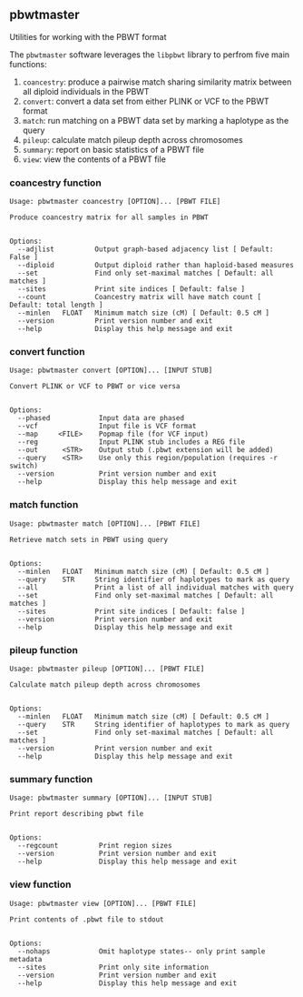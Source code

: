 ## pbwtmaster

Utilities for working with the PBWT format

The `pbwtmaster` software leverages the `libpbwt` library to perfrom five main functions:

1. `coancestry`: produce a pairwise match sharing similarity matrix between all diploid individuals in the PBWT
2. `convert`: convert a data set from either PLINK or VCF to the PBWT format
3. `match`: run matching on a PBWT data set by marking a haplotype as the query
4. `pileup`: calculate match pileup depth across chromosomes
5. `summary`: report on basic statistics of a PBWT file
6. `view`: view the contents of a PBWT file

### coancestry function

```
Usage: pbwtmaster coancestry [OPTION]... [PBWT FILE]

Produce coancestry matrix for all samples in PBWT


Options:
  --adjlist          Output graph-based adjacency list [ Default: False ]
  --diploid          Output diploid rather than haploid-based measures
  --set              Find only set-maximal matches [ Default: all matches ]
  --sites            Print site indices [ Default: false ]
  --count            Coancestry matrix will have match count [ Default: total length ]
  --minlen   FLOAT   Minimum match size (cM) [ Default: 0.5 cM ]
  --version          Print version number and exit
  --help             Display this help message and exit
```

### convert function

```
Usage: pbwtmaster convert [OPTION]... [INPUT STUB]

Convert PLINK or VCF to PBWT or vice versa


Options:
  --phased            Input data are phased
  --vcf               Input file is VCF format
  --map     <FILE>    Popmap file (for VCF input)
  --reg               Input PLINK stub includes a REG file
  --out      <STR>    Output stub (.pbwt extension will be added)
  --query    <STR>    Use only this region/population (requires -r switch)
  --version           Print version number and exit
  --help              Display this help message and exit
```

### match function
```
Usage: pbwtmaster match [OPTION]... [PBWT FILE]

Retrieve match sets in PBWT using query


Options:
  --minlen   FLOAT   Minimum match size (cM) [ Default: 0.5 cM ]
  --query    STR     String identifier of haplotypes to mark as query
  --all              Print a list of all individual matches with query
  --set              Find only set-maximal matches [ Default: all matches ]
  --sites            Print site indices [ Default: false ]
  --version          Print version number and exit
  --help             Display this help message and exit
```

### pileup function
```
Usage: pbwtmaster pileup [OPTION]... [PBWT FILE]

Calculate match pileup depth across chromosomes


Options:
  --minlen   FLOAT   Minimum match size (cM) [ Default: 0.5 cM ]
  --query    STR     String identifier of haplotypes to mark as query
  --set              Find only set-maximal matches [ Default: all matches ]
  --version          Print version number and exit
  --help             Display this help message and exit
```

### summary function
```
Usage: pbwtmaster summary [OPTION]... [INPUT STUB]

Print report describing pbwt file


Options:
  --regcount          Print region sizes
  --version           Print version number and exit
  --help              Display this help message and exit
```

### view function

```
Usage: pbwtmaster view [OPTION]... [PBWT FILE]

Print contents of .pbwt file to stdout


Options:
  --nohaps            Omit haplotype states-- only print sample metadata
  --sites             Print only site information
  --version           Print version number and exit
  --help              Display this help message and exit
  ```
